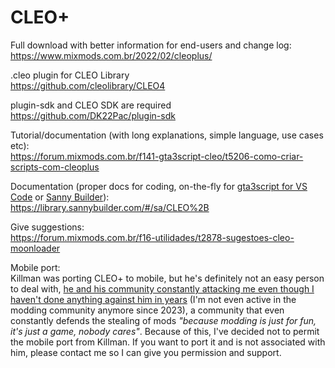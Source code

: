 # CLEO+
Full download with better information for end-users and change log:  
https://www.mixmods.com.br/2022/02/cleoplus/

.cleo plugin for CLEO Library  
https://github.com/cleolibrary/CLEO4  

plugin-sdk and CLEO SDK are required  
https://github.com/DK22Pac/plugin-sdk

Tutorial/documentation (with long explanations, simple language, use cases etc):  
https://forum.mixmods.com.br/f141-gta3script-cleo/t5206-como-criar-scripts-com-cleoplus

Documentation (proper docs for coding, on-the-fly for [gta3script for VS Code](https://forum.mixmods.com.br/f141-gta3script-cleo/t26-indice-de-tutoriais-cleo-script-gta3script) or [Sanny Builder](https://sannybuilder.com/)):  
https://library.sannybuilder.com/#/sa/CLEO%2B

Give suggestions:  
https://forum.mixmods.com.br/f16-utilidades/t2878-sugestoes-cleo-moonloader

Mobile port:  
Killman was porting CLEO+ to mobile, but he's definitely not an easy person to deal with, [he and his community constantly attacking me even though I haven't done anything against him in years](https://www.mixmods.com.br/2022/03/report-cheeseburger-mod-stealer/) (I'm not even active in the modding community anymore since 2023), a community that even constantly defends the stealing of mods *"because modding is just for fun, it's just a game, nobody cares"*. Because of this, I've decided not to permit the mobile port from Killman. If you want to port it and is not associated with him, please contact me so I can give you permission and support.
